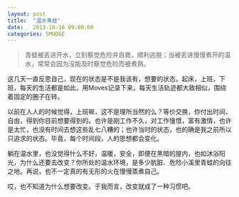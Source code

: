 ```yaml
---
layout: post
title:  "温水青蛙"
date:   2013-10-16 09:00:00
categories: SMUDGE
---
```


>青蛙被丢进开水，立刻察觉危险并自救，顺利逃脱；当被丢进慢慢煮开的温水，常常会因为没能及时察觉危险而被煮熟。



这几天一直反思自己，现在的状态是不是我该有，想要的状态。起床，上班，下班，每天的生活都是如此，用Moves记录下来，每天生活轨迹都大致相似，围绕着固定的圈子在转。



以前在人人的时候觉得，上班嘛，这不是理所当然的么？等价交换，你付出时间、自由，得到你目前想要得到的。也许是刚工作不久，对工作憧憬，富有激情，也许是太忙，也没有时间去想这些乱七八糟的；也许当时的状态，也的确是我之前所以只追求的状态。毕竟，每个时间段，人的思想都会变化。



躺在温水里，也没觉得什么不好，温暖，安全，即便在黑暗的屋内，也如沐浴阳光，为什么还要去改变？你所处的温水环境，是多少肮脏、危险小溪里青蛙的向往之地。再说，也不一定真的有无形的火在慢慢蒸煮自己。



哎，也不知道为什么想要改变。于我而言，改变就成了一种习惯吧。